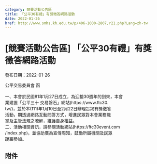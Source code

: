 ```yaml
---
category: 競賽活動公告區
title: 「公平30有禮」有獎徵答網路活動
date: 2022-01-26
href: http://www.smhs.kh.edu.tw/p/406-1000-2807,r21.php?Lang=zh-tw
---
```


# [競賽活動公告區] 「公平30有禮」有獎徵答網路活動
發布日期：2022-01-26

<div><div></div><div>公平交易委員會 函<br><br> 一、本會於民國81年1月27日成立，為迎接30週年的到來，本會<br> 業建置「公平三十 交易磐石」網站(https://www.ftc30.<br> tw/)，並於本(111)年1月10日至2月22日辦理旨揭有獎徵答<br> 活動，期透過網路互動問答方式，增進民眾對本會業務職<br> 掌及主管法規之瞭解，維護自身權益。<br> 二、活動相關資訊，請參閱活動網站(https://ftc30event.com<br> /index.php)，並協助廣為宣傳周知，鼓勵所屬機關及民眾<br> 踴躍參加。</div></div>

## 附件

